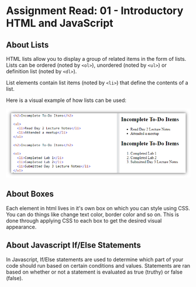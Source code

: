 # Assignment Read: 01 - Introductory HTML and JavaScript

## About Lists
HTML lists allow you to display a group of related items in the form of lists. Lists can be ordered (noted by ```<ol>```), unordered (noted by ```<ul>```) or definition list (noted by ```<dl>```).

List elements contain list items (noted by ```<li>```) that define the contents of a list. 

Here is a visual example of how lists can be used:

![](<imgs/to-dos.png>)

## About Boxes
Each element in html lives in it's own box on which you can style using CSS. You can do things like change text color, border color and so on. This is done through applying CSS to each box to get the desired visual appearance.

## About Javascript If/Else Statements
In Javascript, If/Else statements are used to determine which part of your code should run based on certain conditions and values. Statements are ran based on whether or not a statement is evaluated as true (truthy) or false (false). 
